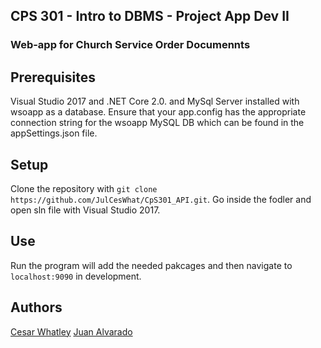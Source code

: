 ## CPS 301 - Intro to DBMS - Project App Dev II
### Web-app for Church Service Order Documennts

## Prerequisites

Visual Studio 2017 and .NET Core 2.0. and MySql Server installed with wsoapp as a database.
Ensure that your app.config has the appropriate connection string for the wsoapp MySQL DB
which can be found in the appSettings.json file.

## Setup

Clone the repository with `git clone https://github.com/JulCesWhat/CpS301_API.git`.
Go inside the fodler and open sln file with Visual Studio 2017.

## Use

Run the program will add the needed pakcages and then navigate to ```localhost:9090``` in development.

## Authors

[Cesar Whatley](https://www.linkedin.com/in/julio-whatley-773536110/)
[Juan Alvarado](www.linkedin.com)
